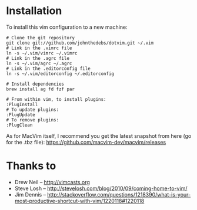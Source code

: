 Installation
============

To install this vim configuration to a new machine:

    # Clone the git repository
    git clone git://github.com/johnthedebs/dotvim.git ~/.vim
    # Link in the .vimrc file
    ln -s ~/.vim/vimrc ~/.vimrc
    # Link in the .agrc file
    ln -s ~/.vim/agrc ~/.agrc
    # Link in the .editorconfig file
    ln -s ~/.vim/editorconfig ~/.editorconfig

    # Install dependencies
    brew install ag fd fzf par

    # From within vim, to install plugins:
    :PlugInstall
    # To update plugins:
    :PlugUpdate
    # To remove plugins:
    :PlugClean

As for MacVim itself, I recommend you get the latest snapshot from here (go for the .tbz file):
https://github.com/macvim-dev/macvim/releases


Thanks to
=========

* Drew Neil – http://vimcasts.org
* Steve Losh – http://stevelosh.com/blog/2010/09/coming-home-to-vim/
* Jim Dennis – http://stackoverflow.com/questions/1218390/what-is-your-most-productive-shortcut-with-vim/1220118#1220118
